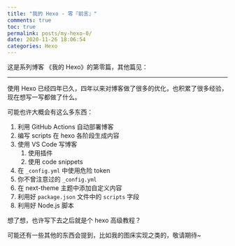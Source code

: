 ```yaml
---
title: "我的 Hexo - 零『前言』"
comments: true
toc: true
permalink: posts/my-hexo-0/
date: 2020-11-26 18:06:54
categories: Hexo
---
```


这是系列博客 《我的 Hexo》的第零篇，其他篇见：

---

使用 Hexo 已经四年已久，四年以来对博客做了很多的优化，也积累了很多经验，现在想写一写都做了什么。

可能也许大概会有这么多东西：

1. 利用 GitHub Actions 自动部署博客
2. 编写 scripts 在 hexo 各阶段生成内容
3. 使用 VS Code 写博客
   1. 使用插件
   2. 使用 code snippets
4. 在 `_config.yml` 中使用危险 token
5. 你不曾注意过的 `_config.yml`
6. 在 next-theme 主题中添加自定义内容
7. 利用好 `package.json` 文件中的 `scripts` 字段
8. 利用好 Node.js 脚本

<!-- more -->

想了想，也许写下去之后就是个 hexo 高级教程？

可能还有一些其他的东西会提到，比如我的图床实现之类的，敬请期待~
